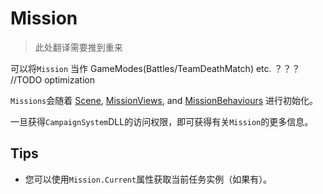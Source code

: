 # Mission

> 此处翻译需要推到重来

可以将`Mission` 当作 GameModes\(Battles/TeamDeathMatch\) etc.  ？？？ //TODO optimization

`Missions`会随着 [Scene](../engine/scene.md), [MissionViews](missionbehaviour/missionview.md), and [MissionBehaviours](missionbehaviour/README.md) 进行初始化。

一旦获得`CampaignSystem`DLL的访问权限，即可获得有关`Mission`的更多信息。

## Tips

* 您可以使用`Mission.Current`属性获取当前任务实例（如果有）。

